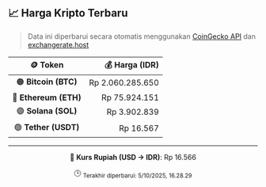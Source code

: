 

<!-- HARGA_KRIPTO -->
## 📈 Harga Kripto Terbaru

> Data ini diperbarui secara otomatis menggunakan [CoinGecko API](https://www.coingecko.com/) dan [exchangerate.host](https://exchangerate.host/)

<div align="center">

| 🪙 Token | 💰 Harga (IDR) |
|:------:|---------------:|
| 🟠 **Bitcoin (BTC)**   | Rp 2.060.285.650 |
| 🔵 **Ethereum (ETH)**  | Rp 75.924.151 |
| 🟣 **Solana (SOL)**    | Rp 3.902.839 |
| 🟢 **Tether (USDT)**   | Rp 16.567 |

---

💱 **Kurs Rupiah (USD → IDR)**: Rp 16.566

🕒 <sub>Terakhir diperbarui: 5/10/2025, 16.28.29</sub>

</div>
<!-- /HARGA_KRIPTO -->